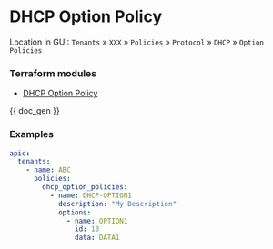 # DHCP Option Policy

Location in GUI:
`Tenants` » `XXX` » `Policies` » `Protocol` » `DHCP` » `Option Policies`

### Terraform modules

* [DHCP Option Policy](https://registry.terraform.io/modules/netascode/dhcp-option-policy/aci/latest)

{{ doc_gen }}

### Examples

```yaml
apic:
  tenants:
    - name: ABC
      policies:
        dhcp_option_policies:
          - name: DHCP-OPTION1
            description: "My Description"
            options:
              - name: OPTION1
                id: 13
                data: DATA1
```
